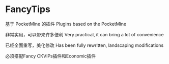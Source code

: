 # FancyTips
基于 PocketMine 的插件 Plugins based on the PocketMine

非常实用，可以带来许多便利 Very practical, it can bring a lot of convenience

已经全面重写，美化修改 Has been fully rewritten, landscaping modifications

必须搭配Fancy CKVIPs插件和Economic插件
